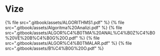 # Vize

<!--Index-->

{% file src=".gitbook/assets/ALGORITHMS1.pdf" %}
{% file src=".gitbook/assets/Algoritma%20Analizi.pdf" %}
{% file src=".gitbook/assets/ALGOR%C4%B0TMA%20ANAL%C4%B0Z%C4%B0%20VE%20B%C4%B0G%20O.pdf" %}
{% file src=".gitbook/assets/ALGOR%C4%B0TMALAR.pdf" %}
{% file src=".gitbook/assets/B%C4%B0G%20O.pdf" %}

<!--Index-->
